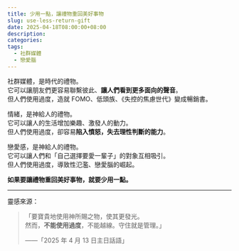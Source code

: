 ```yaml
---
title: 少用一點，讓禮物重回美好事物
slug: use-less-return-gift
date: 2025-04-18T08:00:00+08:00
description: 
categories: 
tags:
  - 社群媒體
  - 戀愛腦
---
```

社群媒體，是時代的禮物。\
它可以讓朋友們更容易聯繫彼此、**讓人們看到更多面向的聲音**。\
但人們使用過度，造就 FOMO、低頭族、《失控的焦慮世代》變成暢銷書。

情緒，是神給人的禮物。\
它可以讓人的生活增加樂趣、激發人的動力。\
但人們使用過度，卻容易**陷入憤怒，失去理性判斷的能力**。

戀愛感，是神給人的禮物。\
它可以讓人們和「自己選擇要愛一輩子」的對象互相吸引。\
但人們使用過度，導致性氾濫、戀愛腦的崛起。

**如果要讓禮物重回美好事物，就要少用一點。**

---

靈感來源：

> 「要寶貴地使用神所賜之物，使其更發光。\
> 然而，**不能使用過度**，不能越線。守住就是管理。」
>
> ——「2025 年 4 月 13 日主日話語」
